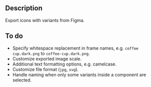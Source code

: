 ## Description

Export icons with variants from Figma.

## To do

- Specify whitespace replacement in frame names, e.g. `coffee cup.dark.png` to `coffee-cup.dark.png`.
- Customize exported image scale.
- Additional text formatting options, e.g. camelcase.
- Customize file format (`jpg`, `svg`).
- Handle naming when only some variants inside a component are selected.

